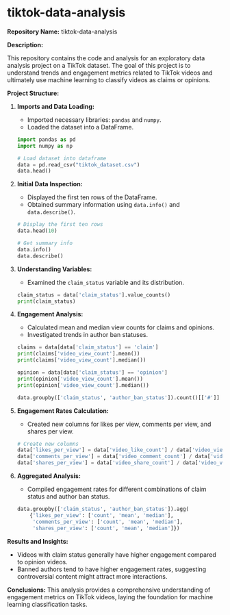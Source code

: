 # tiktok-data-analysis
 
**Repository Name:** tiktok-data-analysis

**Description:**

This repository contains the code and analysis for an exploratory data analysis project on a TikTok dataset. The goal of this project is to understand trends and engagement metrics related to TikTok videos and ultimately use machine learning to classify videos as claims or opinions.

**Project Structure:**

1. **Imports and Data Loading:**
   - Imported necessary libraries: `pandas` and `numpy`.
   - Loaded the dataset into a DataFrame.

   ```python
   import pandas as pd
   import numpy as np

   # Load dataset into dataframe
   data = pd.read_csv("tiktok_dataset.csv")
   data.head()
   ```

2. **Initial Data Inspection:**
   - Displayed the first ten rows of the DataFrame.
   - Obtained summary information using `data.info()` and `data.describe()`.

   ```python
   # Display the first ten rows
   data.head(10)
   
   # Get summary info
   data.info()
   data.describe()
   ```

3. **Understanding Variables:**
   - Examined the `claim_status` variable and its distribution.

   ```python
   claim_status = data['claim_status'].value_counts()
   print(claim_status)
   ```

4. **Engagement Analysis:**
   - Calculated mean and median view counts for claims and opinions.
   - Investigated trends in author ban statuses.

   ```python
   claims = data[data['claim_status'] == 'claim']
   print(claims['video_view_count'].mean())
   print(claims['video_view_count'].median())

   opinion = data[data['claim_status'] == 'opinion']
   print(opinion['video_view_count'].mean())
   print(opinion['video_view_count'].median())

   data.groupby(['claim_status', 'author_ban_status']).count()[['#']]
   ```

5. **Engagement Rates Calculation:**
   - Created new columns for likes per view, comments per view, and shares per view.

   ```python
   # Create new columns
   data['likes_per_view'] = data['video_like_count'] / data['video_view_count']
   data['comments_per_view'] = data['video_comment_count'] / data['video_view_count']
   data['shares_per_view'] = data['video_share_count'] / data['video_view_count']
   ```

6. **Aggregated Analysis:**
   - Compiled engagement rates for different combinations of claim status and author ban status.

   ```python
   data.groupby(['claim_status', 'author_ban_status']).agg(
       {'likes_per_view': ['count', 'mean', 'median'],
        'comments_per_view': ['count', 'mean', 'median'],
        'shares_per_view': ['count', 'mean', 'median']})
   ```

**Results and Insights:**
- Videos with claim status generally have higher engagement compared to opinion videos.
- Banned authors tend to have higher engagement rates, suggesting controversial content might attract more interactions.

**Conclusions:**
This analysis provides a comprehensive understanding of engagement metrics on TikTok videos, laying the foundation for machine learning classification tasks.

